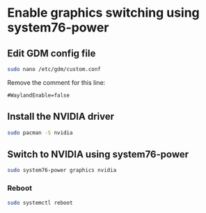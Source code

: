 # Enable graphics switching using system76-power

## Edit GDM config file

```bash
sudo nano /etc/gdm/custom.conf
```

Remove the comment for this line:

```
#WaylandEnable=false
```

## Install the NVIDIA driver

```bash
sudo pacman -S nvidia
```

## Switch to NVIDIA using system76-power

```bash
sudo system76-power graphics nvidia
```

### Reboot 

```bash
sudo systemctl reboot
```
